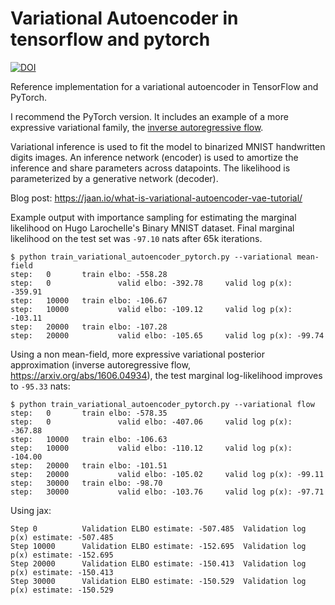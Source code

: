 # Variational Autoencoder in tensorflow and pytorch
[![DOI](https://zenodo.org/badge/65744394.svg)](https://zenodo.org/badge/latestdoi/65744394)

Reference implementation for a variational autoencoder in TensorFlow and PyTorch.

I recommend the PyTorch version. It includes an example of a more expressive variational family, the [inverse autoregressive flow](https://arxiv.org/abs/1606.04934).

Variational inference is used to fit the model to binarized MNIST handwritten digits images. An inference network (encoder) is used to amortize the inference and share parameters across datapoints. The likelihood is parameterized by a generative network (decoder).

Blog post: https://jaan.io/what-is-variational-autoencoder-vae-tutorial/

Example output with importance sampling for estimating the marginal likelihood on Hugo Larochelle's Binary MNIST dataset. Final marginal likelihood on the test set was `-97.10` nats after 65k iterations.

```
$ python train_variational_autoencoder_pytorch.py --variational mean-field
step:   0       train elbo: -558.28
step:   0               valid elbo: -392.78     valid log p(x): -359.91
step:   10000   train elbo: -106.67
step:   10000           valid elbo: -109.12     valid log p(x): -103.11
step:   20000   train elbo: -107.28
step:   20000           valid elbo: -105.65     valid log p(x): -99.74
```


Using a non mean-field, more expressive variational posterior approximation (inverse autoregressive flow, https://arxiv.org/abs/1606.04934), the test marginal log-likelihood improves to `-95.33` nats:

```
$ python train_variational_autoencoder_pytorch.py --variational flow
step:   0       train elbo: -578.35
step:   0               valid elbo: -407.06     valid log p(x): -367.88
step:   10000   train elbo: -106.63
step:   10000           valid elbo: -110.12     valid log p(x): -104.00
step:   20000   train elbo: -101.51
step:   20000           valid elbo: -105.02     valid log p(x): -99.11
step:   30000   train elbo: -98.70
step:   30000           valid elbo: -103.76     valid log p(x): -97.71
```

Using jax:
```
Step 0         	Validation ELBO estimate: -507.485	Validation log p(x) estimate: -507.485
Step 10000     	Validation ELBO estimate: -152.695	Validation log p(x) estimate: -152.695
Step 20000     	Validation ELBO estimate: -150.413	Validation log p(x) estimate: -150.413
Step 30000     	Validation ELBO estimate: -150.529	Validation log p(x) estimate: -150.529
```